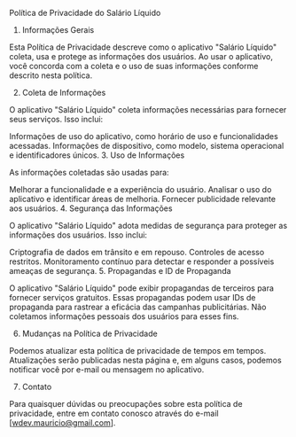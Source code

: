 Política de Privacidade do Salário Líquido

1. Informações Gerais

Esta Política de Privacidade descreve como o aplicativo "Salário Líquido" coleta, usa e protege as informações dos usuários. Ao usar o aplicativo, você concorda com a coleta e o uso de suas informações conforme descrito nesta política.

2. Coleta de Informações

O aplicativo "Salário Líquido" coleta informações necessárias para fornecer seus serviços. Isso inclui:

Informações de uso do aplicativo, como horário de uso e funcionalidades acessadas.
Informações de dispositivo, como modelo, sistema operacional e identificadores únicos.
3. Uso de Informações

As informações coletadas são usadas para:

Melhorar a funcionalidade e a experiência do usuário.
Analisar o uso do aplicativo e identificar áreas de melhoria.
Fornecer publicidade relevante aos usuários.
4. Segurança das Informações

O aplicativo "Salário Líquido" adota medidas de segurança para proteger as informações dos usuários. Isso inclui:

Criptografia de dados em trânsito e em repouso.
Controles de acesso restritos.
Monitoramento contínuo para detectar e responder a possíveis ameaças de segurança.
5. Propagandas e ID de Propaganda

O aplicativo "Salário Líquido" pode exibir propagandas de terceiros para fornecer serviços gratuitos. Essas propagandas podem usar IDs de propaganda para rastrear a eficácia das campanhas publicitárias. Não coletamos informações pessoais dos usuários para esses fins.

6. Mudanças na Política de Privacidade

Podemos atualizar esta política de privacidade de tempos em tempos. Atualizações serão publicadas nesta página e, em alguns casos, podemos notificar você por e-mail ou mensagem no aplicativo.

7. Contato

Para quaisquer dúvidas ou preocupações sobre esta política de privacidade, entre em contato conosco através do e-mail [wdev.mauricio@gmail.com].
